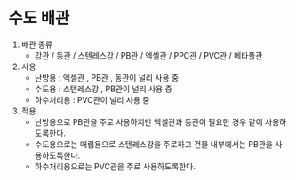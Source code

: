 # 수도 배관
 1. 배관 종류
    * 강관 / 동관 / 스텐레스강 / PB관 / 엑셀관 / PPC관 / PVC관 / 메타폴관
 2. 사용
    * 난방용 : 엑셀관 , PB관 , 동관이 널리 사용 중
    * 수도용 : 스텐레스강 , PB관이 널리 사용 중
    * 하수처리용 : PVC관이 널리 사용 중
 3. 적용
    * 난방용으로 PB관을 주로 사용하지만 엑셀관과 동관이 필요한 경우 같이 사용하도록한다.
    * 수도용으로는 매립용으로 스텐레스강을 주로하고 건물 내부에서는 PB관을 사용하도록한다.
    * 하수처리용으로는 PVC관을 주로 사용하도록한다.